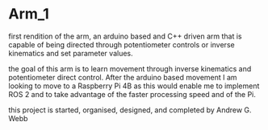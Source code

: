 # Arm_1
first rendition of the arm, an arduino based and C++ driven arm that is capable of being directed through potentiometer controls or inverse kinematics and set parameter values.

the goal of this arm is to learn movement through inverse kinematics and potentiometer direct control.
After the arduino based movement I am looking to move to a Raspberry Pi 4B as this would enable me to implement ROS 2 and to take advantage of the faster processing speed and of the Pi. 

this project is started, organised, designed, and completed by Andrew G. Webb
